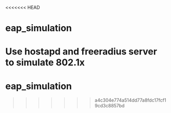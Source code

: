 <<<<<<< HEAD
# eap_simulation
Use hostapd and freeradius server to simulate 802.1x
=======
# eap_simulation
>>>>>>> a4c304e774a514dd77a8fdc17fcf19cd3c8857bd
